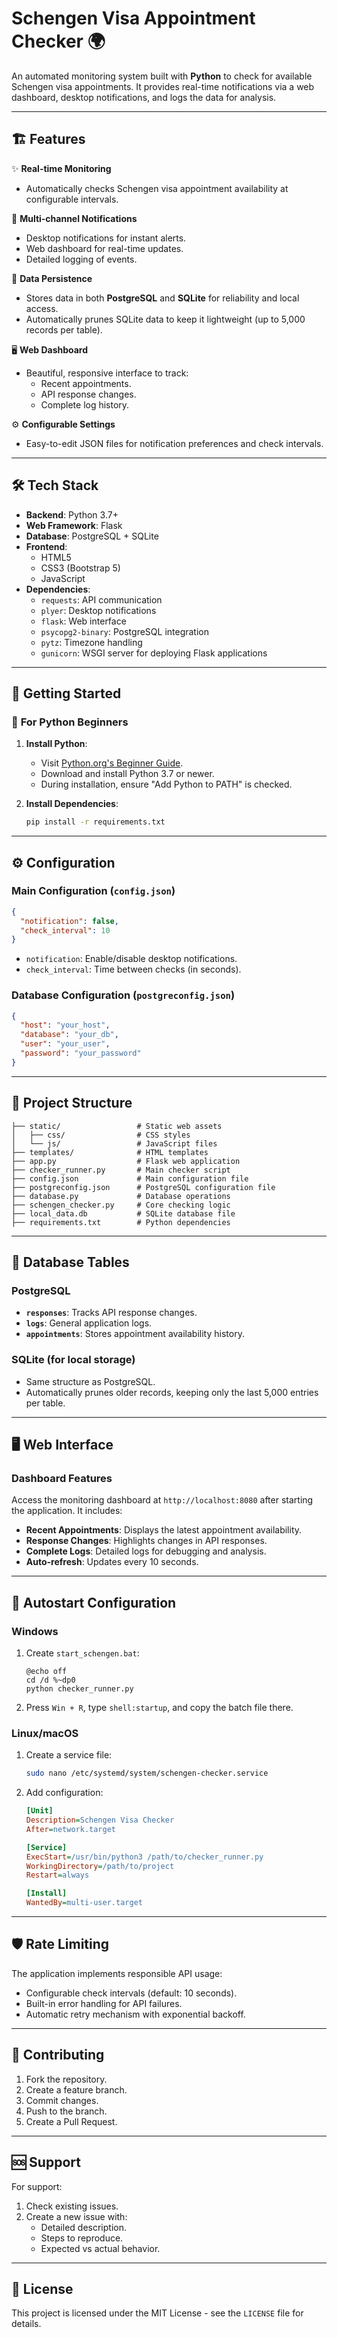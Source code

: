 # Schengen Visa Appointment Checker 🌍

An automated monitoring system built with **Python** to check for available Schengen visa appointments. It provides real-time notifications via a web dashboard, desktop notifications, and logs the data for analysis.

---

## 🏗️ **Features**

✨ **Real-time Monitoring**  
- Automatically checks Schengen visa appointment availability at configurable intervals.  

📢 **Multi-channel Notifications**  
- Desktop notifications for instant alerts.  
- Web dashboard for real-time updates.  
- Detailed logging of events.  

💾 **Data Persistence**  
- Stores data in both **PostgreSQL** and **SQLite** for reliability and local access.  
- Automatically prunes SQLite data to keep it lightweight (up to 5,000 records per table).

🖥️ **Web Dashboard**  
- Beautiful, responsive interface to track:
  - Recent appointments.
  - API response changes.
  - Complete log history.

⚙️ **Configurable Settings**  
- Easy-to-edit JSON files for notification preferences and check intervals.

---

## 🛠️ **Tech Stack**

- **Backend**: Python 3.7+
- **Web Framework**: Flask
- **Database**: PostgreSQL + SQLite
- **Frontend**:  
  - HTML5
  - CSS3 (Bootstrap 5)
  - JavaScript
- **Dependencies**:  
  - `requests`: API communication
  - `plyer`: Desktop notifications
  - `flask`: Web interface
  - `psycopg2-binary`: PostgreSQL integration
  - `pytz`: Timezone handling
  - `gunicorn`: WSGI server for deploying Flask applications

---

## 🚀 **Getting Started**

### 🐍 **For Python Beginners**

1. **Install Python**:  
   - Visit [Python.org's Beginner Guide](https://www.python.org/about/gettingstarted/).  
   - Download and install Python 3.7 or newer.  
   - During installation, ensure "Add Python to PATH" is checked.

2. **Install Dependencies**:  
   ```bash
   pip install -r requirements.txt
   ```

---

## ⚙️ **Configuration**

### Main Configuration (`config.json`)
```json
{
  "notification": false,
  "check_interval": 10
}
```
- `notification`: Enable/disable desktop notifications.  
- `check_interval`: Time between checks (in seconds).

### Database Configuration (`postgreconfig.json`)
```json
{
  "host": "your_host",
  "database": "your_db",
  "user": "your_user",
  "password": "your_password"
}
```

---

## 📁 **Project Structure**

```
├── static/                 # Static web assets
│   ├── css/                # CSS styles
│   └── js/                 # JavaScript files
├── templates/              # HTML templates
├── app.py                  # Flask web application
├── checker_runner.py       # Main checker script
├── config.json             # Main configuration file
├── postgreconfig.json      # PostgreSQL configuration file
├── database.py             # Database operations
├── schengen_checker.py     # Core checking logic
├── local_data.db           # SQLite database file
├── requirements.txt        # Python dependencies
```

---

## 💾 **Database Tables**

### PostgreSQL
- **`responses`**: Tracks API response changes.
- **`logs`**: General application logs.
- **`appointments`**: Stores appointment availability history.

### SQLite (for local storage)
- Same structure as PostgreSQL.
- Automatically prunes older records, keeping only the last 5,000 entries per table.

---

## 🖥️ **Web Interface**

### **Dashboard Features**
Access the monitoring dashboard at `http://localhost:8080` after starting the application. It includes:
- **Recent Appointments**: Displays the latest appointment availability.
- **Response Changes**: Highlights changes in API responses.
- **Complete Logs**: Detailed logs for debugging and analysis.
- **Auto-refresh**: Updates every 10 seconds.

---

## 🔄 **Autostart Configuration**

### **Windows**
1. Create `start_schengen.bat`:
   ```batch
   @echo off
   cd /d %~dp0
   python checker_runner.py
   ```
2. Press `Win + R`, type `shell:startup`, and copy the batch file there.

### **Linux/macOS**
1. Create a service file:
   ```bash
   sudo nano /etc/systemd/system/schengen-checker.service
   ```
2. Add configuration:
   ```ini
   [Unit]
   Description=Schengen Visa Checker
   After=network.target

   [Service]
   ExecStart=/usr/bin/python3 /path/to/checker_runner.py
   WorkingDirectory=/path/to/project
   Restart=always

   [Install]
   WantedBy=multi-user.target
   ```

---

## 🛡️ **Rate Limiting**

The application implements responsible API usage:
- Configurable check intervals (default: 10 seconds).
- Built-in error handling for API failures.
- Automatic retry mechanism with exponential backoff.

---

## 🤝 **Contributing**

1. Fork the repository.  
2. Create a feature branch.  
3. Commit changes.  
4. Push to the branch.  
5. Create a Pull Request.

---

## 🆘 **Support**

For support:
1. Check existing issues.  
2. Create a new issue with:
   - Detailed description.  
   - Steps to reproduce.  
   - Expected vs actual behavior.

---

## 📄 **License**

This project is licensed under the MIT License - see the `LICENSE` file for details.

